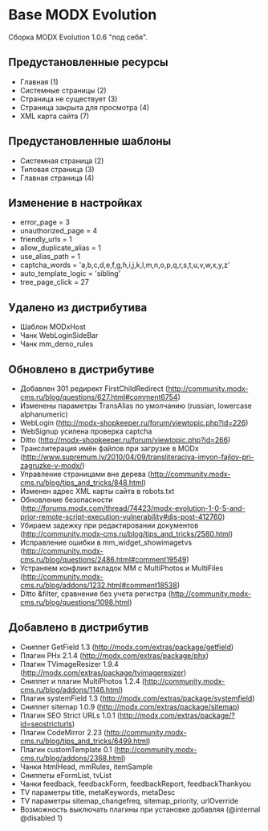 Base MODX Evolution
===================

Сборка MODX Evolution 1.0.6 "под себя".

Предустановленные ресурсы
-------------------------

* Главная (1)
* Системные страницы (2)
* Страница не существует (3)
* Страница закрыта для просмотра (4)
* XML карта сайта (7)

Предустановленные шаблоны
-------------------------

* Системная страница (2)
* Типовая страница (3)
* Главная страница (4)

Изменение в настройках
----------------------
* error_page = 3
* unauthorized_page = 4
* friendly_urls = 1
* allow_duplicate_alias = 1
* use_alias_path = 1
* captcha_words = 'a,b,c,d,e,f,g,h,i,j,k,l,m,n,o,p,q,r,s,t,u,v,w,x,y,z'
* auto_template_logic = 'sibling'
* tree_page_click = 27

Удалено из дистрибутива
-----------------------

* Шаблон MODxHost
* Чанк WebLoginSideBar
* Чанк mm_demo_rules

Обновлено в дистрибутиве
------------------------

* Добавлен 301 редирект FirstChildRedirect (http://community.modx-cms.ru/blog/questions/627.html#comment6754)
* Изменены параметры TransAlias по умолчанию (russian, lowercase alphanumeric)
* WebLogin (http://modx-shopkeeper.ru/forum/viewtopic.php?id=226)
* WebSignup усилена проверка captcha
* Ditto (http://modx-shopkeeper.ru/forum/viewtopic.php?id=266)
* Транслитерация имён файлов при загрузке в MODx (http://www.supremum.lv/2010/04/09/transliteraciya-imyon-fajlov-pri-zagruzke-v-modx/)
* Управление страницами вне дерева (http://community.modx-cms.ru/blog/tips_and_tricks/848.html)
* Изменен адрес XML карты сайта в robots.txt
* Обновление безопасности (http://forums.modx.com/thread/74423/modx-evolution-1-0-5-and-prior-remote-script-execution-vulnerability#dis-post-412760)
* Убираем задежку при редактировании документов (http://community.modx-cms.ru/blog/tips_and_tricks/2580.html)
* Исправление ошибки в mm_widget_showimagetvs (http://community.modx-cms.ru/blog/questions/2486.html#comment19549)
* Устраняем конфликт вкладок MM с MultiPhotos и MultiFiles (http://community.modx-cms.ru/blog/addons/1232.html#comment18538)
* Ditto &filter, сравнение без учета регистра (http://community.modx-cms.ru/blog/questions/1098.html)

Добавлено в дистрибутив
-----------------------
* Сниппет GetField 1.3 (http://modx.com/extras/package/getfield)
* Плагин PHx 2.1.4 (http://modx.com/extras/package/phx)
* Плагин TVimageResizer 1.9.4 (http://modx.com/extras/package/tvimageresizer)
* Сниппет и плагин MultiPhotos 1.2.4 (http://community.modx-cms.ru/blog/addons/1146.html)
* Плагин systemField 1.3 (http://modx.com/extras/package/systemfield)
* Сниппет sitemap 1.0.9 (﻿﻿﻿﻿﻿﻿http://modx.com/extras/package/sitemap)
* Плагин SEO Strict URLs 1.0.1 (http://modx.com/extras/package/?id=seostricturls)
* Плагин CodeMirror 2.23 (http://community.modx-cms.ru/blog/tips_and_tricks/6499.html)
* Плагин customTemplate 0.1 (http://community.modx-cms.ru/blog/addons/2368.html)
* Чанки htmlHead, mmRules, itemSample
* Сниппеты eFormList, tvList
* Чанки feedback, feedbackForm, feedbackReport, feedbackThankyou
* TV параметры title, metaKeywords, metaDesc
* TV параметры sitemap_changefreq, sitemap_priority, urlOverride
* Возможность выключать плагины при установке добавляя (@internal @disabled 1)
